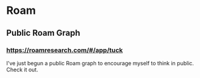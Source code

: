 # Roam

## Public Roam Graph

### https://roamresearch.com/#/app/tuck

I've just begun a public Roam graph to encourage myself to think in public. Check it out.
